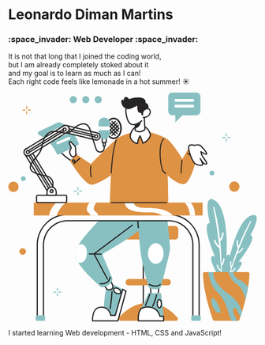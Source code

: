 <h1> Leonardo Diman Martins </h3>

<h3> :space_invader: Web Developer :space_invader: </h3>

It is not that long that I joined the coding world, <br>
but I am already completely stoked about it <br>
and my goal is to learn as much as I can!
<br>
Each right code feels like lemonade in a hot summer! :sunny:

<svg id="PLANT" xmlns="http://www.w3.org/2000/svg" viewBox="0 0 1275.43 1171.13"><defs><style>.cls-1{fill:#88c0c2;}.cls-2{fill:#fff;}.cls-3{fill:#de9244;}.cls-4{fill:#262424;}</style></defs><title>Podcast</title><path class="cls-1" d="M1288.87,1081.11s-17.08-30.44-11.19-89c6-59.67,20-26,20-26s40-202.33,115-222.6c60.17-16.26-7,102.6-7,102.6s44.93-1.59-60.07,135.41C1345.6,981.52,1405.67,966.11,1288.87,1081.11Z" transform="translate(-162.28 -115.93)"/><path class="cls-2" d="M1408.12,771.78a2,2,0,0,0-1.77.89c-24.35,40-45,85.59-61.77,128.8-4.13-8.73-3.32-21.59-2.41-28.74a3.06,3.06,0,0,0-6-1.07c-4.6,20.78,1.78,34.64,4.7,39.59-13.07,34.63-24.63,66.48-32.42,92.87-3.22-7.18-1.5-16.74-.77-22.53a2.52,2.52,0,0,0-5-.88c-4,17.91.91,28.79,3.12,32.34-9.76,33.87-14.83,49.45-12.81,54.07q4.78-15.23,9.55-29.74c3.7-.85,16.52-4.84,26.46-20.85a2.52,2.52,0,0,0-4.16-2.84c-3.87,5.12-11.66,14.11-19.8,16.11,10.91-32.81,21.71-62.73,32-89.62,5.54-1.5,19.8-6.94,31-25a3.06,3.06,0,0,0-5.06-3.45c-4.44,5.86-13.1,15.92-22.36,19.08,34.56-88.94,62.77-142.7,69.38-155.86A2.18,2.18,0,0,0,1408.12,771.78Z" transform="translate(-162.28 -115.93)"/><path class="cls-1" d="M1257.12,1084.91s28.55-29.1,39.8-96.91c11.46-69.1-14.61-35.42-14.61-35.42s16.71-240.31-61.65-286.06c-62.87-36.71-23.45,117.8-23.45,117.8s-50.17-15.51,26.36,171C1223.58,955.31,1160.56,919.59,1257.12,1084.91Z" transform="translate(-162.28 -115.93)"/><path class="cls-2" d="M1217.16,699.77a2.38,2.38,0,0,1,1.72,1.55c15.25,52.49,24.61,110.24,30.29,164.06,7.32-8.59,10.34-23.33,11.5-31.67a3.58,3.58,0,0,1,7.12.64c-1.16,24.83-12.58,38.5-17.39,43.2,4.16,43,6,83,6.75,115.16,5.82-7.12,8.24-19,9.19-25.74a2.95,2.95,0,0,1,5.86.52c-1,21.41-11.26,32.75-14.84,36.07,2.19,38.55,1.31,52.88-.63,64.3q-0.73-18.63-1.68-36.44c-3.92-2.09-17.15-10.51-23.47-31.58a2.95,2.95,0,0,1,5.56-1.93c2.8,7,8.83,19.47,17.4,24.21-2.28-40.32-5.32-77.35-8.71-110.8-5.79-3.38-20.21-13.88-27.35-37.7a3.58,3.58,0,0,1,6.75-2.34c3.21,8,9.9,21.95,19.38,28.34-11.8-110.82-27.18-180-30.61-196.9A2.54,2.54,0,0,1,1217.16,699.77Z" transform="translate(-162.28 -115.93)"/><path class="cls-3" d="M1400.27,1043.25c-1.91,92.2-41.56,208.22-51.18,235.08a8.64,8.64,0,0,1-8.14,5.73h-119.9a8.64,8.64,0,0,1-8.14-5.73c-9.62-26.86-49.27-142.88-51.18-235.08a8.63,8.63,0,0,1,8.65-8.77h221.24A8.63,8.63,0,0,1,1400.27,1043.25Z" transform="translate(-162.28 -115.93)"/><path class="cls-1" d="M1319,1221.82c7.51-15.71,25.77,17.31,34.19,44.78,2.74-8,6.21-18.5,10-30.79a177.48,177.48,0,0,0-65.53-86c-65.18-45.43-80.62-81-83.43-115.33h-24.7c3.36,29.85,13.82,72,44.8,101.33,53.88,51,52.76,111.84,75.55,148.25h28.5C1327.08,1266,1311.76,1237,1319,1221.82Z" transform="translate(-162.28 -115.93)"/><path class="cls-1" d="M1209.5,1168.82c-16,7,10.5,83,41,73.5C1261,1239,1225.5,1161.82,1209.5,1168.82Z" transform="translate(-162.28 -115.93)"/><path class="cls-1" d="M1343,1070.82c-13-6.69-21.32-21.75-26.58-36.33H1292.2c6.17,19.3,18.64,45.95,42.92,62.33,29.43,19.86,40.51,59.33,44.46,80.61,5.31-21.23,10.29-44.09,14-67.11C1384.6,1099.24,1368.86,1084.16,1343,1070.82Z" transform="translate(-162.28 -115.93)"/><rect class="cls-2" x="669.25" y="985.07" width="423" height="50.5" transform="translate(1728.78 13.63) rotate(90)"/><path class="cls-4" d="M906,1224.82H855.5a3,3,0,0,1-3-3v-423a3,3,0,0,1,3-3H906a3,3,0,0,1,3,3v423A3,3,0,0,1,906,1224.82Zm-47.5-6H903v-417H858.5v417Z" transform="translate(-162.28 -115.93)"/><rect class="cls-3" x="564.22" y="682.88" width="308.5" height="69" rx="16.25" ry="16.25"/><rect class="cls-3" x="602.22" y="954.13" width="232.5" height="32.5" rx="16.25" ry="16.25"/><path class="cls-3" d="M1023,1284.07H738.47a10.05,10.05,0,0,1-7.7-16.52c22.36-26.54,74-75.73,150-75.73s127.62,49.19,150,75.73A10.05,10.05,0,0,1,1023,1284.07Z" transform="translate(-162.28 -115.93)"/><path class="cls-1" d="M676,1094.33c-15.5,0-23.5,121-23.5,121v49.5H717l39.5-137.22S706.74,1094.33,676,1094.33Z" transform="translate(-162.28 -115.93)"/><path class="cls-2" d="M749.88,1122.27l-38.38,133.8H688s-4-42.25-48.5-42.25-44.5,54-44.5,70.25H725l41.58-151.3Z" transform="translate(-162.28 -115.93)"/><path class="cls-4" d="M725,1287.07H595a3,3,0,0,1-3-3c0-8.51,0-26.21,5.74-42.23,7.27-20.29,21.71-31,41.76-31,39.9,0,49.18,32.52,51.06,42.25h18.68L747,1121.44a3,3,0,0,1,4.48-1.71l16.7,10.5a3,3,0,0,1,1.3,3.33l-41.58,151.3A3,3,0,0,1,725,1287.07Zm-127-6H722.72l40.38-146.94-11.44-7.19-37.28,130a3,3,0,0,1-2.88,2.17H688a3,3,0,0,1-3-2.72c-0.16-1.61-4.35-39.53-45.51-39.53C600.26,1216.82,598.13,1262.08,598,1281.07Z" transform="translate(-162.28 -115.93)"/><path class="cls-4" d="M685.51,1224.82a3,3,0,0,1-3-3.45c6.16-40.66,9.44-86.31,9.47-86.76a3,3,0,0,1,6,.43c0,0.46-3.33,46.34-9.53,87.24A3,3,0,0,1,685.51,1224.82Z" transform="translate(-162.28 -115.93)"/><ellipse class="cls-2" cx="721.2" cy="1130.57" rx="12.25" ry="20" transform="translate(-781.84 1040.72) rotate(-58.58)"/><path class="cls-4" d="M728.73,1148.33A32.64,32.64,0,0,1,701.95,1132c-2.51-4.91-2.64-9.66-.37-13.38,4.46-7.3,16.57-7.75,27.58-1a30.46,30.46,0,0,1,11.31,11.63c2.51,4.91,2.64,9.66.37,13.38s-6.56,5.77-12.07,5.77h0Zm-15-29.5c-3.35,0-5.94,1.06-7.05,2.88-1.54,2.52-.29,5.79.59,7.52a26.71,26.71,0,0,0,21.44,13.11h0c1.94,0,5.42-.38,7-2.9s0.29-5.79-.59-7.52a24.41,24.41,0,0,0-9.09-9.24h0A24.23,24.23,0,0,0,713.75,1118.83Z" transform="translate(-162.28 -115.93)"/><path class="cls-2" d="M649.5,1097.82l21.5,26s29,8,28.5-19l-14-32Z" transform="translate(-162.28 -115.93)"/><path class="cls-4" d="M680,1127.92a40.2,40.2,0,0,1-9.8-1.21,3,3,0,0,1-1.51-1l-21.5-26a3,3,0,0,1,.6-4.38l36-25a3,3,0,0,1,4.46,1.26l14,32a3,3,0,0,1,.25,1.15c0.16,8.46-2.35,14.76-7.45,18.72C690.54,1127,684.82,1127.92,680,1127.92Zm-7.33-6.79c3,0.63,12.73,2.26,18.72-2.4,3.41-2.65,5.13-7.12,5.12-13.27l-12.29-28.1-30.32,21.06Z" transform="translate(-162.28 -115.93)"/><path class="cls-1" d="M873,781.82c-26,47-229,161-229,161l53,124c-3.5,43.25-56.5,45.75-56.5,45.75s-83-68.1-119.67-127.12c-11.55-18.58-18.51-36.26-16.83-50.63,1.22-10.48,8.55-25.05,19.82-42C577,813,718,680.82,718,680.82,859,555.82,899,734.82,873,781.82Z" transform="translate(-162.28 -115.93)"/><path class="cls-2" d="M565,945.82c-4.68,36.27-26.7,45.16-44.17,39.63-11.55-18.58-18.51-36.26-16.83-50.63,1.22-10.48,8.55-25.05,19.82-42C546.24,886.68,570.74,901.29,565,945.82Z" transform="translate(-162.28 -115.93)"/><path class="cls-4" d="M671.67,1073.48a3,3,0,0,1-2.65-1.58l-69.33-129a3,3,0,0,1,.84-3.82L797.09,791.93a3,3,0,1,1,3.6,4.8L606.2,942.34l68.11,126.73A3,3,0,0,1,671.67,1073.48Z" transform="translate(-162.28 -115.93)"/><path class="cls-4" d="M641.67,1097.28a53.59,53.59,0,0,1-7.84-.51,3,3,0,0,1,1-5.92h0c1.63,0.27,39.95,6.25,47.73-30.17a3,3,0,1,1,5.87,1.25C681.75,1093.2,655.11,1097.28,641.67,1097.28Z" transform="translate(-162.28 -115.93)"/><path class="cls-4" d="M639.67,945.48h-0.05l-60.67-1a3,3,0,0,1,0-6h0.05l60.67,1A3,3,0,0,1,639.67,945.48Z" transform="translate(-162.28 -115.93)"/><path class="cls-2" d="M936.5,1106l-6.5,53.32c0,5.31-33.5,8.16-33.5,0,0-3-6-59.07-6-59.07Z" transform="translate(-162.28 -115.93)"/><path class="cls-4" d="M910.68,1167.38a38.53,38.53,0,0,1-10.77-1.32c-5.57-1.74-6.41-5-6.41-6.79,0-2.29-3.59-36.39-6-58.75a3,3,0,0,1,3.36-3.3l46,5.75a3,3,0,0,1,2.61,3.34L933,1159.51C932.59,1167.29,911.58,1167.38,910.68,1167.38Zm-16.79-63.73c1.42,13.28,5.62,52.95,5.62,55.62,0.16,0.23,1.62,1.27,5.81,1.8,8.94,1.13,19.58-.93,21.76-2.53l6.09-50ZM927,1159.27h0Z" transform="translate(-162.28 -115.93)"/><path class="cls-1" d="M959.84,1284.07h-130v-18.18A79.86,79.86,0,0,1,841.1,1225l0.86-1.44c12-20.31,29.87-53.09,38.38-81.77h65.5s10.8,60.56,13.43,118.5C959.63,1268.34,959.84,1276.32,959.84,1284.07Z" transform="translate(-162.28 -115.93)"/><path class="cls-4" d="M866.51,1207.74a3,3,0,0,1-2.67-4.36c10.44-20.55,22.2-56.47,22.32-56.83a3,3,0,0,1,5.7,1.86c-0.49,1.49-12,36.72-22.67,57.68A3,3,0,0,1,866.51,1207.74Z" transform="translate(-162.28 -115.93)"/><path class="cls-4" d="M903.33,1211.48a3,3,0,0,1-2.58-4.53c13.57-22.93,19.57-56,19.63-56.33a3,3,0,0,1,5.91,1.05c-0.25,1.4-6.26,34.48-20.37,58.33A3,3,0,0,1,903.33,1211.48Z" transform="translate(-162.28 -115.93)"/><ellipse class="cls-2" cx="775.55" cy="1080.55" rx="10.5" ry="21"/><path class="cls-4" d="M937.84,1220.48c-7.7,0-13.5-10.32-13.5-24s5.8-24,13.5-24,13.5,10.32,13.5,24S945.53,1220.48,937.84,1220.48Zm0-42c-3.13,0-7.5,6.85-7.5,18s4.37,18,7.5,18,7.5-6.85,7.5-18S941,1178.48,937.84,1178.48Z" transform="translate(-162.28 -115.93)"/><path class="cls-2" d="M959.84,1284.07h-130v-18.18A79.86,79.86,0,0,1,841.1,1225l0.86-1.44c8.19-6.08,19.6-10.65,35.38-10.65,55.5,0,63.5,47.38,63.5,47.38h18.43C959.63,1268.34,959.84,1276.32,959.84,1284.07Z" transform="translate(-162.28 -115.93)"/><path class="cls-4" d="M959.84,1287.07h-130a3,3,0,0,1-3-3v-18.18a82.9,82.9,0,0,1,11.68-42.39l0.86-1.43a3,3,0,0,1,.79-0.88c10-7.46,22.55-11.24,37.17-11.24,29.91,0,46.39,13.53,55,24.88a65.34,65.34,0,0,1,10.94,22.5h16a3,3,0,0,1,3,2.87c0.38,8.47.57,16.5,0.57,23.88A3,3,0,0,1,959.84,1287.07Zm-127-6h124c0-5.6-.18-11.54-0.43-17.75H940.84a3,3,0,0,1-3-2.5,58.1,58.1,0,0,0-10.53-22.59c-11.27-14.79-28.09-22.29-50-22.29-13.07,0-24.2,3.27-33.12,9.71l-0.55.92a76.89,76.89,0,0,0-10.84,39.32v15.18Z" transform="translate(-162.28 -115.93)"/><path class="cls-1" d="M969,666.82s24,227.67,24,247.33-47,198.42-47,198.42-26.39,22.25-63,0c0,0-37-133.75-42-184.75s-17.22-168.94-16.38-228.09S930,579.82,969,666.82Z" transform="translate(-162.28 -115.93)"/><path class="cls-4" d="M829.83,810.14a3,3,0,0,1-3-2.76c-3.8-47.71-5.56-83.95-5.22-107.7,0.15-10.39,3.41-21.39,9.43-31.8a3,3,0,1,1,5.19,3c-5.51,9.53-8.49,19.51-8.62,28.88-0.33,23.56,1.42,59.61,5.2,107.13a3,3,0,0,1-2.75,3.23h-0.24Z" transform="translate(-162.28 -115.93)"/><ellipse class="cls-2" cx="757.32" cy="823.29" rx="40.23" ry="53.21"/><path class="cls-4" d="M918.23,1109.43c-17.07,0-32.73-8.78-33.71-9.34a3,3,0,0,1,3-5.21c0.44,0.25,33.38,18.62,52.79.42a3,3,0,0,1,4.1,4.38C936.57,1107,927.2,1109.43,918.23,1109.43Z" transform="translate(-162.28 -115.93)"/><path class="cls-2" d="M513.88,437.65L477,370.82,426.34,414c13.37,16.88,33.34,33.57,57.17,50.17Z" transform="translate(-162.28 -115.93)"/><path class="cls-4" d="M483.5,467.15a3,3,0,0,1-1.71-.54c-26.4-18.38-45.3-35-57.8-50.77a3,3,0,0,1,.41-4.15l50.67-43.17a3,3,0,0,1,4.57.83L516.5,436.2a3,3,0,0,1-.65,3.71l-30.38,26.5A3,3,0,0,1,483.5,467.15Zm-53-52.78c11.82,14.27,29.13,29.35,52.79,46L510.08,437l-33.93-61.5Z" transform="translate(-162.28 -115.93)"/><path class="cls-1" d="M319.38,332.35c24.31,11.24,65.1,37.74,90.88,95.56a9.39,9.39,0,0,0,12.66,4.6l95.59-46.16a9.4,9.4,0,0,0,4.73-11.74c-8-21.51-34.18-79.93-89.72-103.74a26.44,26.44,0,0,0-21.81.37l-92.4,44.1A9.4,9.4,0,0,0,319.38,332.35Z" transform="translate(-162.28 -115.93)"/><path class="cls-2" d="M418.28,380.05l58.33-24.58a6.5,6.5,0,1,0-5-12l-58.33,24.58a6.5,6.5,0,0,0,5,12" transform="translate(-162.28 -115.93)"/><path class="cls-2" d="M399.44,355l58.33-24.58a6.5,6.5,0,1,0-5-12L394.4,343a6.5,6.5,0,1,0,5,12" transform="translate(-162.28 -115.93)"/><path class="cls-2" d="M374.41,330.11l58.33-24.58a6.5,6.5,0,1,0-5-12l-58.33,24.58a6.5,6.5,0,1,0,5,12" transform="translate(-162.28 -115.93)"/><path class="cls-2" d="M476.48,369.59h0a5.23,5.23,0,0,0-.91,5.57l10.09,23.33S469.84,418,483,436.32s26.5,2.83,26-7.5c-0.34-7.08-1.16-21.6-1.63-30a17,17,0,0,0-4.95-11l-18.35-18.35A5.23,5.23,0,0,0,476.48,369.59Z" transform="translate(-162.28 -115.93)"/><path class="cls-4" d="M495.79,447.81c-4.12,0-9.63-2-15.22-9.75-12.13-16.89-1.88-34.72,1.67-40l-9.42-21.76a8.25,8.25,0,0,1,1.43-8.76h0a8.23,8.23,0,0,1,11.94-.32l18.35,18.35a20,20,0,0,1,5.82,13c0.46,8.15,1.29,22.89,1.63,30.06,0.33,6.77-4.37,15.79-11.89,18.41A13.16,13.16,0,0,1,495.79,447.81Zm-17.07-76.22a2.23,2.23,0,0,0-.39,2.37l10.09,23.33a3,3,0,0,1-.42,3.08c-0.58.72-14.2,18-2.56,34.19,3,4.11,7.55,8.64,12.7,6.85,4.77-1.66,8.09-7.95,7.87-12.45-0.35-7.15-1.17-21.87-1.63-30a14,14,0,0,0-4.07-9.09L482,371.51a2.23,2.23,0,0,0-3.23.09h0Z" transform="translate(-162.28 -115.93)"/><path class="cls-3" d="M718.27,352.07S623,442.32,586.5,481.82L515,433.32l-36.5,31s74.5,123,112,123,144.5-75.5,180-110S798,304.83,718.27,352.07Z" transform="translate(-162.28 -115.93)"/><path class="cls-4" d="M588.75,550.06a2.5,2.5,0,0,1-2.37-1.69c-0.32-1-7.89-23.71-2.86-57.18a2.5,2.5,0,1,1,4.94.74c-4.84,32.18,2.57,54.6,2.65,54.82A2.5,2.5,0,0,1,588.75,550.06Z" transform="translate(-162.28 -115.93)"/><line class="cls-2" x1="336.72" y1="364.38" x2="366.47" y2="336.63"/><path class="cls-4" d="M499,483.31a3,3,0,0,1-2-5.19l29.75-27.75a3,3,0,0,1,4.09,4.39L501,482.51A3,3,0,0,1,499,483.31Z" transform="translate(-162.28 -115.93)"/><circle class="cls-2" cx="335.39" cy="349.55" r="5"/><path class="cls-4" d="M497.67,473.48a8,8,0,1,1,8-8A8,8,0,0,1,497.67,473.48Zm0-10a2,2,0,1,0,2,2A2,2,0,0,0,497.67,463.48Z" transform="translate(-162.28 -115.93)"/><path class="cls-3" d="M969.91,348.8s-83.74-43.26-141.13-35.91-110.52,39.18-110.52,39.18C682.28,454.76,684,727.85,684,727.85s64.25,17,237.8,7.7l2.52-44.28a6.35,6.35,0,0,1,6.44-6h0a6.35,6.35,0,0,1,6.26,6.49l-1,44a344.55,344.55,0,0,0,46.27-3.12C987.78,546.87,969.91,348.8,969.91,348.8Z" transform="translate(-162.28 -115.93)"/><path class="cls-4" d="M690.62,528.74h-0.21a2.5,2.5,0,0,1-2.29-2.7l4-48.86c3.92-45.41,11.54-87.69,21.48-119.08a2.5,2.5,0,1,1,4.77,1.51c-9.83,31-17.38,72.95-21.27,118l-4,48.85A2.5,2.5,0,0,1,690.62,528.74Z" transform="translate(-162.28 -115.93)"/><path class="cls-2" d="M892.46,334c-8.49,24.9-27.2,36.16-39.08,40.92-4.46-16.94-14.76-37.88-14.76-37.88-8.56,13.93-12.28,31.77-12.91,39.83-31.69-6.13-37.54-35.68-37.54-35.68,1.47-30.19,25.44-54.69,47.56-55.65C884.63,283.45,892.46,334,892.46,334Z" transform="translate(-162.28 -115.93)"/><path class="cls-4" d="M825.72,379.9a3,3,0,0,1-.57-0.05c-33.29-6.43-39.85-37.73-39.91-38a3,3,0,0,1-.05-0.73c1.62-33.25,27.88-57.52,50.42-58.5,26.69-1.15,41.55,12.84,49.34,24.79a73.59,73.59,0,0,1,10.48,26.2,3,3,0,0,1-.12,1.43,70.09,70.09,0,0,1-40.8,42.74,3,3,0,0,1-4-2c-3-11.41-8.79-24.83-12.09-32.07a101,101,0,0,0-9.69,33.49A3,3,0,0,1,825.72,379.9ZM791.2,341c0.73,3.18,6.76,25.73,31.91,32.26,1.22-8.93,5-24.7,13-37.73a3,3,0,0,1,5.25.25c0.4,0.81,9.22,18.83,14,35.09a63.82,63.82,0,0,0,34-37,69.47,69.47,0,0,0-9.56-23.31c-10.09-15.36-24.86-22.73-43.94-21.91C816,289.43,792.81,312,791.2,341Z" transform="translate(-162.28 -115.93)"/><path class="cls-3" d="M969.91,348.8c34.09,18,86.09,107,86.09,107l31.25-53.25,46,27.89S1103.5,584.82,1061,584.82s-106.5-70-106.5-70C933.5,445.82,937.92,351.48,969.91,348.8Z" transform="translate(-162.28 -115.93)"/><path class="cls-4" d="M1050.33,530.65a2.5,2.5,0,0,1-2.49-2.36c-1.66-28.94,4.3-65.84,4.36-66.21a2.5,2.5,0,1,1,4.93.81c-0.06.36-5.94,36.74-4.3,65.12a2.5,2.5,0,0,1-2.35,2.64h-0.15Z" transform="translate(-162.28 -115.93)"/><path class="cls-4" d="M1122.7,454.49a2.49,2.49,0,0,1-1.31-.37l-40.48-24.84a2.5,2.5,0,1,1,2.62-4.26L1124,449.86A2.5,2.5,0,0,1,1122.7,454.49Z" transform="translate(-162.28 -115.93)"/><circle class="cls-2" cx="957.31" cy="318.35" r="4.29"/><path class="cls-4" d="M1119.59,441.58a7.29,7.29,0,1,1,7.29-7.29A7.3,7.3,0,0,1,1119.59,441.58Zm0-8.59a1.29,1.29,0,1,0,1.29,1.29A1.29,1.29,0,0,0,1119.59,433Z" transform="translate(-162.28 -115.93)"/><path class="cls-4" d="M969.86,532.81a2.49,2.49,0,0,1-1.73-.69c-9.39-9-15.42-15.55-15.48-15.61a2.49,2.49,0,0,1-.55-1c-9.26-30.43-13.93-66.46-12.81-98.84,0.68-19.72,4.25-54.59,20.47-66.56a2.5,2.5,0,1,1,3,4c-22,16.23-25,96.52-6,159.37,1.45,1.56,6.93,7.39,14.86,15A2.5,2.5,0,0,1,969.86,532.81Z" transform="translate(-162.28 -115.93)"/><path class="cls-2" d="M1118,386.82s-18.67-8.67-27.67,2.33,15.33,79.67,32.33,91.33,39,9.33,37.33,1.33-12-28-12-28,14.81,30,29.33,28c12-1.67-8-24-16.67-37.33a62.28,62.28,0,0,1-9.67-26.33s23.33,16.33,29.33,12.67S1152.55,388,1145,385.15C1131.67,380.15,1118,386.82,1118,386.82Z" transform="translate(-162.28 -115.93)"/><path class="cls-4" d="M1147.79,491.52A49.13,49.13,0,0,1,1121,483c-14.62-10-31.58-53.94-34.92-77.28-1.31-9.19-.67-15.21,2-18.43,9-11,25.25-5.58,30-3.7,3.92-1.61,16-5.74,28.07-1.21,6,2.27,19.93,18.55,21.5,20.4,5.89,7,15.86,19.58,16.46,25.87a4.74,4.74,0,0,1-2.11,4.77c-5.47,3.34-18-3.28-26.66-8.79a61.79,61.79,0,0,0,7.94,18.27c1.86,2.86,4.26,6.16,6.81,9.65,10.05,13.79,16,22.58,13.54,28.33-0.65,1.53-2.18,3.45-5.78,4-5.5.76-10.81-2-15.5-6.17,0.29,0.94.53,1.82,0.69,2.59,0.61,2.95-.63,5.7-3.42,7.56S1152.65,491.52,1147.79,491.52Zm-44.24-104.95c-4,0-8.1,1.07-10.89,4.48-0.53.64-2.13,3.53-.66,13.78,3.37,23.63,20.31,64.9,32.37,73.18s27,9,31.82,5.76c1-.68.92-1.11,0.88-1.34-1.33-6.36-8.75-21.35-11.05-25.9-0.33-.63-0.56-1.1-0.7-1.38a3,3,0,0,1,5.36-2.7l0.67,1.3c4.27,8.12,16,26.43,25.59,25.1a2,2,0,0,0,1.08-.34s0.75-1.5-2.73-7.59A176.14,176.14,0,0,0,1165.15,456c-2.59-3.56-5-6.92-7-9.92A64.9,64.9,0,0,1,1148,418.38a3,3,0,0,1,4.71-2.69c10.2,7.14,21.39,12.73,25.16,12.73h0c-0.78-2.71-4.91-9.88-14.4-21.18-9-10.77-17.19-18.4-19.56-19.29-12-4.5-24.5,1.49-24.63,1.55a3,3,0,0,1-2.58,0A36.44,36.44,0,0,0,1103.54,386.57Z" transform="translate(-162.28 -115.93)"/><path class="cls-2" d="M859.62,223.1l1.53,30,2.62,51.39c-16.32,13.39-33,16-50.12,5.07l0.52-24L815,249.23Z" transform="translate(-162.28 -115.93)"/><path class="cls-4" d="M835.09,319.4q-11.6,0-23.05-7.28a3,3,0,0,1-1.39-2.6L812,249.16a3,3,0,0,1,1.48-2.52l44.66-26.13a3,3,0,0,1,4.51,2.44l4.14,81.43a3,3,0,0,1-1.09,2.47C855.48,315.21,845.26,319.4,835.09,319.4Zm-18.4-11.46c14.56,8.61,29,7,44-4.79l-3.82-75L817.93,251Z" transform="translate(-162.28 -115.93)"/><path class="cls-4" d="M844.2,232.13c0.81,13.56,5.63,59.58-30.33,67.38l1.1-50.27Z" transform="translate(-162.28 -115.93)"/><path class="cls-2" d="M769,233.83c5.19,24.31,15.55,52.94,44.55,45.12,34.47-9.3,54.42-36.59,51.07-70s-20.8-50.54-60.35-42.32a61.68,61.68,0,0,0-9.87,2.9c-22.31,8.73-31.78,29.06-27.89,51.26C767.19,224.8,768,229.24,769,233.83Z" transform="translate(-162.28 -115.93)"/><path class="cls-4" d="M804.27,283.25A27.88,27.88,0,0,1,789,278.9c-16-10.17-21.52-35.06-25.48-57.59-2.38-13.57-.07-26.17,6.67-36.42,7.09-10.79,18.66-18.12,33.44-21.19a3,3,0,1,1,1.22,5.87c-26,5.4-39.87,25.3-35.42,50.71,2.69,15.37,7.71,44,22.79,53.57,5.75,3.66,12.46,4.38,20.52,2.21,12.85-3.47,23.6-9.43,32-17.74a3,3,0,1,1,4.23,4.26c-9,8.92-21,15.58-34.63,19.27A38.54,38.54,0,0,1,804.27,283.25Z" transform="translate(-162.28 -115.93)"/><path class="cls-4" d="M875.73,214.07a103.14,103.14,0,0,1-9.84,15l-17.57,3L843.17,220s-11.28.74-14.43-6.58a4.41,4.41,0,0,1-.21-0.51c-0.87-2.42-4.38-13.23-4.6-30.61,0,0-25.67,14.88-40.19,18-5.22,1.14-11.61-.21-17.67-2.42-12.12-4.42-24.23-22-23.62-34.93v-0.25c1.12-18.91,12.2-7.11,12.2-7.11s1.12-15.25,10.36-17.35,16.73,11,16.73,11A148.32,148.32,0,0,1,836.35,141c36.8,1.55,30.53,27.46,30.53,27.46S894.44,174.06,875.73,214.07Z" transform="translate(-162.28 -115.93)"/><path class="cls-2" d="M852,229.75c-3.05-13.78,5.32-27.8,19.08-30.94a23.5,23.5,0,0,1,8.89-.34c17.78,2.76,17.67,43.47-24.92,45.05Z" transform="translate(-162.28 -115.93)"/><path class="cls-4" d="M855,246.52a3,3,0,0,1-.11-6c23.47-.87,32.54-13.89,33.18-24.78,0.44-7.45-3.18-13.47-8.61-14.31a20.58,20.58,0,0,0-7.76.3c-12,2.74-19.55,15-16.82,27.36a3,3,0,1,1-5.86,1.3c-3.45-15.56,6.13-31,21.34-34.51a26.59,26.59,0,0,1,10-.38c8.55,1.33,14.3,10,13.68,20.59-0.85,14.45-13.22,29.47-38.95,30.42H855Z" transform="translate(-162.28 -115.93)"/><path class="cls-2" d="M1142,895.31v376.75h-32V895.31a123.36,123.36,0,0,0-123.5-123.5h-520A123.38,123.38,0,0,0,343,895.31v376.75H311V895.31a155.4,155.4,0,0,1,155.5-155.5h520A155.33,155.33,0,0,1,1142,895.31Z" transform="translate(-162.28 -115.93)"/><path class="cls-4" d="M1142,1275.06h-32a3,3,0,0,1-3-3V895.31a120.36,120.36,0,0,0-120.5-120.5h-520A120.38,120.38,0,0,0,346,895.31v376.75a3,3,0,0,1-3,3H311a3,3,0,0,1-3-3V895.31a158.4,158.4,0,0,1,158.5-158.5h520A158.33,158.33,0,0,1,1145,895.31v376.75A3,3,0,0,1,1142,1275.06Zm-29-6h26V895.31a152.4,152.4,0,0,0-152.5-152.5h-520A152.33,152.33,0,0,0,314,895.31v373.75h26V895.31a126.36,126.36,0,0,1,126.5-126.5h520A126.38,126.38,0,0,1,1113,895.31v373.75Z" transform="translate(-162.28 -115.93)"/><rect class="cls-1" x="140.47" y="1140.13" width="48.5" height="28" rx="5.25" ry="5.25"/><rect class="cls-1" x="1101.75" y="1256.07" width="48.5" height="28" rx="5.25" ry="5.25" transform="translate(2089.72 2424.2) rotate(-180)"/><rect class="cls-3" x="130.72" y="562.88" width="867" height="66"/><path class="cls-2" d="M889.67,729.29c31.84,0.05,50.29,6.88,60.9,15.52h56c-18-23-60.78-39.93-134.9-38.6-48.93.88-63.52-13.24-66-27.4H760.48C763.5,717.12,806.75,729.16,889.67,729.29Z" transform="translate(-162.28 -115.93)"/><path class="cls-4" d="M975,681.31H690.61a2.5,2.5,0,1,1,0-5H975A2.5,2.5,0,1,1,975,681.31Z" transform="translate(-162.28 -115.93)"/><path class="cls-2" d="M1099.67,678.82h-32.29c19.55,18.79,25.88,45.4,27.54,66h25.91C1121.88,715.55,1111.83,694,1099.67,678.82Z" transform="translate(-162.28 -115.93)"/><path class="cls-2" d="M573,729.29a47.51,47.51,0,0,1,11.89,15.52h39.93a39,39,0,0,0-15.15-20c-15.76-10.5-7.24-29.92,4.4-46H578.78C567.1,695.46,558,716.37,573,729.29Z" transform="translate(-162.28 -115.93)"/><path class="cls-2" d="M457.7,678.82H408.07c-23.23,21.37-33,48.82-37,66h39.42C421.33,712.95,441.49,691.65,457.7,678.82Z" transform="translate(-162.28 -115.93)"/><ellipse class="cls-4" cx="540.89" cy="183.13" rx="41.83" ry="55.18"/><path class="cls-2" d="M703.17,346.24c-18.66,0-33.83-21.16-33.83-47.18s15.18-47.18,33.83-47.18S737,273,737,299.06,721.83,346.24,703.17,346.24Z" transform="translate(-162.28 -115.93)"/><path class="cls-4" d="M676.25,302.24a3,3,0,0,1-2.07-5.17l0.18-.18,35.44-35.45a3,3,0,0,1,4.24,4.24l-35.73,35.73A3,3,0,0,1,676.25,302.24Z" transform="translate(-162.28 -115.93)"/><path class="cls-4" d="M678.69,317.63a3,3,0,0,1-2.12-5.12l42.9-42.91a3,3,0,0,1,4.24,4.24l-42.9,42.91A3,3,0,0,1,678.69,317.63Z" transform="translate(-162.28 -115.93)"/><path class="cls-4" d="M684.75,329.4a3,3,0,0,1-2.12-5.12l42.9-42.91a3,3,0,0,1,4.24,4.24l-42.9,42.91A3,3,0,0,1,684.75,329.4Z" transform="translate(-162.28 -115.93)"/><path class="cls-4" d="M694.42,337.56a3,3,0,0,1-2.12-5.12l35.62-35.62a3,3,0,1,1,4.34,4.14l-0.18.18-35.55,35.54A3,3,0,0,1,694.42,337.56Z" transform="translate(-162.28 -115.93)"/><path class="cls-4" d="M730.09,302.24a3,3,0,0,1-2.12-.88L692.3,265.69a3,3,0,0,1,4.24-4.24l35.68,35.68A3,3,0,0,1,730.09,302.24Z" transform="translate(-162.28 -115.93)"/><path class="cls-4" d="M727.65,317.63a3,3,0,0,1-2.12-.88l-42.9-42.91a3,3,0,0,1,4.24-4.24l42.9,42.91A3,3,0,0,1,727.65,317.63Z" transform="translate(-162.28 -115.93)"/><path class="cls-4" d="M721.6,329.4a3,3,0,0,1-2.12-.88l-42.9-42.91a3,3,0,0,1,4.24-4.24l42.9,42.91A3,3,0,0,1,721.6,329.4Z" transform="translate(-162.28 -115.93)"/><path class="cls-4" d="M711.93,337.56a3,3,0,0,1-2.12-.88L674.13,301a3,3,0,0,1,4.24-4.24L714,332.43A3,3,0,0,1,711.93,337.56Z" transform="translate(-162.28 -115.93)"/><rect class="cls-2" x="487.39" y="252.9" width="10.25" height="21.5" rx="3.13" ry="3.13"/><path class="cls-4" d="M656.79,393.33h-4a6.13,6.13,0,0,1-6.12-6.12V372a6.13,6.13,0,0,1,6.13-6.12h4a6.13,6.13,0,0,1,6.13,6.13v15.25A6.13,6.13,0,0,1,656.79,393.33Zm-4-21.5a0.13,0.13,0,0,0-.12.13v15.25a0.13,0.13,0,0,0,.13.13h4a0.13,0.13,0,0,0,.13-0.12V372a0.13,0.13,0,0,0-.12-0.12h-4Z" transform="translate(-162.28 -115.93)"/><rect class="cls-2" x="482.14" y="233.65" width="20.75" height="22.5" rx="3.13" ry="3.13"/><path class="cls-4" d="M662,375.08h-14.5a6.13,6.13,0,0,1-6.12-6.12V352.71a6.13,6.13,0,0,1,6.13-6.12H662a6.13,6.13,0,0,1,6.13,6.13V369A6.13,6.13,0,0,1,662,375.08Zm-14.5-22.5a0.13,0.13,0,0,0-.12.13V369a0.13,0.13,0,0,0,.13.13H662a0.13,0.13,0,0,0,.13-0.12V352.71a0.13,0.13,0,0,0-.12-0.12h-14.5Z" transform="translate(-162.28 -115.93)"/><rect class="cls-1" x="463.68" y="127.56" width="57.67" height="110.67" rx="28.83" ry="28.83"/><rect class="cls-2" x="463.68" y="173.6" width="57.67" height="19.05"/><path class="cls-2" d="M633.17,344.81h0a18.25,18.25,0,0,1-22,13.48L450,319.52a18.25,18.25,0,0,1-13.48-22h0a18.25,18.25,0,0,1,22-13.48l161.2,38.77A18.25,18.25,0,0,1,633.17,344.81Z" transform="translate(-162.28 -115.93)"/><path class="cls-4" d="M615.46,361.81a21.42,21.42,0,0,1-5-.6l-161.2-38.77a21.25,21.25,0,0,1,9.94-41.32l161.2,38.77A21.26,21.26,0,0,1,615.46,361.81ZM454.19,286.52a15.25,15.25,0,0,0-3.54,30.08l161.2,38.77A15.25,15.25,0,0,0,619,325.72l-161.2-38.77A15.35,15.35,0,0,0,454.19,286.52Z" transform="translate(-162.28 -115.93)"/><rect class="cls-2" x="530.07" y="239.51" width="9.5" height="163.3" rx="4.75" ry="4.75" transform="translate(809.86 -239.67) rotate(103.52)"/><path class="cls-4" d="M609.59,346.9a7.76,7.76,0,0,1-1.81-.22l-149.54-36a7.75,7.75,0,1,1,3.63-15.07l149.54,36a7.75,7.75,0,0,1,5.72,9.35h0A7.76,7.76,0,0,1,609.59,346.9ZM460.05,301.43a1.75,1.75,0,0,0-.41,3.45l149.54,36a1.75,1.75,0,0,0,2.11-1.29h0a1.75,1.75,0,0,0-1.29-2.11l-149.54-36A1.75,1.75,0,0,0,460.05,301.43Z" transform="translate(-162.28 -115.93)"/><circle class="cls-2" cx="614.21" cy="340.25" r="7.5" transform="translate(-22.53 741.93) rotate(-76.48)"/><path class="cls-4" d="M614.23,350.76a10.59,10.59,0,0,1-2.47-.29h0A10.44,10.44,0,1,1,614.23,350.76Zm0-15a4.5,4.5,0,0,0-1.05,8.88h0A4.5,4.5,0,1,0,614.21,335.75Z" transform="translate(-162.28 -115.93)"/><rect class="cls-2" x="303.15" y="384.17" width="36.5" height="265.5" rx="18.25" ry="18.25" transform="translate(-384.9 127.94) rotate(-31.48)"/><path class="cls-4" d="M381.22,635.82a21.26,21.26,0,0,1-18.16-10.15L243.49,430.36a21.25,21.25,0,0,1,7-29.22h0a21.25,21.25,0,0,1,29.22,7l119.57,195.3A21.24,21.24,0,0,1,381.22,635.82ZM261.59,404a15.16,15.16,0,0,0-7.94,2.24h0a15.27,15.27,0,0,0-5,21l119.57,195.3a15.25,15.25,0,1,0,26-15.93L274.62,411.3A15.26,15.26,0,0,0,261.59,404Zm-9.5-.32h0Z" transform="translate(-162.28 -115.93)"/><rect class="cls-2" x="316.65" y="403.67" width="9.5" height="226.5" rx="4.75" ry="4.75" transform="translate(-384.9 127.94) rotate(-31.48)"/><path class="cls-4" d="M378.07,617.21a7.8,7.8,0,0,1-1.83-.22,7.7,7.7,0,0,1-4.8-3.49L258.14,428.43a7.75,7.75,0,0,1,13.22-8.09L384.66,605.41A7.75,7.75,0,0,1,378.07,617.21ZM264.74,422.63a1.74,1.74,0,0,0-.91.26h0a1.75,1.75,0,0,0-.58,2.41L376.56,610.37a1.75,1.75,0,0,0,3-1.83L266.24,423.47A1.75,1.75,0,0,0,264.74,422.63Zm-2.48-2.3h0Z" transform="translate(-162.28 -115.93)"/><circle class="cls-2" cx="262.27" cy="420.33" r="7.5" transform="translate(-343.17 82.86) rotate(-31.48)"/><path class="cls-4" d="M262.28,430.83a10.5,10.5,0,1,1,8.94-16h0A10.5,10.5,0,0,1,262.28,430.83Zm0-15A4.5,4.5,0,1,0,266.1,418h0A4.5,4.5,0,0,0,262.26,415.83Z" transform="translate(-162.28 -115.93)"/><rect class="cls-2" x="340.6" y="228.45" width="36.5" height="265.5" rx="18.25" ry="18.25" transform="translate(75.89 739.91) rotate(-121.48)"/><path class="cls-4" d="M261.24,442.23a21.26,21.26,0,0,1-18.16-10.15h0a21.27,21.27,0,0,1,7-29.22l195.3-119.57a21.25,21.25,0,0,1,22.19,36.25L272.3,439.11A21.13,21.13,0,0,1,261.24,442.23Zm-13-13.28a15.27,15.27,0,0,0,21,5l195.3-119.57a15.25,15.25,0,0,0-15.93-26L253.24,408a15.27,15.27,0,0,0-5,21h0Z" transform="translate(-162.28 -115.93)"/><rect class="cls-2" x="354.1" y="247.95" width="9.5" height="226.5" rx="4.75" ry="4.75" transform="translate(75.89 739.91) rotate(-121.48)"/><path class="cls-4" d="M266.33,425.61a7.82,7.82,0,0,1-1.83-.22,7.75,7.75,0,0,1-2.23-14.15L447.34,297.94a7.75,7.75,0,1,1,8.09,13.22L270.36,424.46A7.7,7.7,0,0,1,266.33,425.61ZM451.38,302.8a1.74,1.74,0,0,0-.91.26L265.4,416.36a1.75,1.75,0,0,0-.58,2.41h0a1.75,1.75,0,0,0,2.41.58L452.3,306A1.75,1.75,0,0,0,451.38,302.8Z" transform="translate(-162.28 -115.93)"/><circle class="cls-2" cx="262.27" cy="420.33" r="7.5" transform="translate(-343.17 82.86) rotate(-31.48)"/><path class="cls-4" d="M262.28,430.83a10.5,10.5,0,0,1-5.5-19.45h0A10.5,10.5,0,1,1,262.28,430.83Zm-2.37-14.34A4.5,4.5,0,1,0,266.1,418a4.5,4.5,0,0,0-6.19-1.49h0Z" transform="translate(-162.28 -115.93)"/><circle class="cls-2" cx="452" cy="304.82" r="7.5" transform="translate(-254.93 164.93) rotate(-31.48)"/><path class="cls-4" d="M452,315.31a10.5,10.5,0,0,1-5.5-19.45h0A10.5,10.5,0,1,1,452,315.31ZM449.65,301a4.5,4.5,0,1,0,6.19,1.49,4.5,4.5,0,0,0-6.19-1.49h0Z" transform="translate(-162.28 -115.93)"/><path class="cls-4" d="M384.75,623.4a3,3,0,0,1-2.86-3.92c8.19-25.45,8.85-43.77,2-56-4.81-8.62-13.25-14.32-25.79-17.42-4.95-1.22-10.11-2.41-15.11-3.56-35.84-8.25-72.9-16.77-70.51-46.42,1.25-15.55,13.63-30.56,26.73-46.46C313.86,431.87,329,413.53,332,391.9c3.25-23,9.71-41.59,19.2-55.12,10.79-15.39,25.27-24,43-25.45,13.33-1.12,26,1.76,38.29,4.55,20.74,4.72,38.65,8.79,53.73-8.06,18.52-20.7,47.34-39.26,70-34.07,14.27,3.28,24.42,15.14,30.17,35.24,11.66,40.8,23.92,77.66,30.19,96a18.11,18.11,0,0,0,17,12.24h0.09a18.1,18.1,0,0,0,18.09-18.1v-8.8a3,3,0,0,1,6,0v8.8a24.1,24.1,0,0,1-24.09,24.1h-0.13a24.11,24.11,0,0,1-22.68-16.29c-6.29-18.39-18.59-55.36-30.28-96.29-5.1-17.85-13.76-28.29-25.74-31-20.12-4.62-47.35,13.46-64.14,32.22-17.44,19.49-37.89,14.84-59.53,9.91-11.82-2.69-24-5.47-36.45-4.42-38.59,3.26-52.18,42.82-56.78,75.43-3.29,23.31-19.66,43.17-34.1,60.69-12.49,15.15-24.28,29.46-25.38,43.13-2,24.48,31,32.06,65.87,40.09,5,1.16,10.21,2.35,15.21,3.58,14.05,3.47,24,10.31,29.59,20.33,7.78,14,7.29,33.27-1.56,60.76A3,3,0,0,1,384.75,623.4Z" transform="translate(-162.28 -115.93)"/><rect class="cls-2" x="145.22" y="525.38" width="154.5" height="37.5" rx="6.75" ry="6.75"/><path class="cls-4" d="M455.25,681.81h-141a9.76,9.76,0,0,1-9.75-9.75v-24a9.76,9.76,0,0,1,9.75-9.75h141a9.76,9.76,0,0,1,9.75,9.75v24A9.76,9.76,0,0,1,455.25,681.81Zm-141-37.5a3.75,3.75,0,0,0-3.75,3.75v24a3.75,3.75,0,0,0,3.75,3.75h141a3.75,3.75,0,0,0,3.75-3.75v-24a3.75,3.75,0,0,0-3.75-3.75h-141Z" transform="translate(-162.28 -115.93)"/><path class="cls-2" d="M222.47,483.55h0a23.58,23.58,0,0,1,23.58,23.58v11.5a6.75,6.75,0,0,1-6.75,6.75H205.64a6.75,6.75,0,0,1-6.75-6.75v-11.5a23.58,23.58,0,0,1,23.58-23.58Z"/><path class="cls-4" d="M401.59,644.31H367.92a9.76,9.76,0,0,1-9.75-9.75v-11.5a26.58,26.58,0,1,1,53.17,0v11.5A9.76,9.76,0,0,1,401.59,644.31Zm-16.83-41.83a20.61,20.61,0,0,0-20.58,20.58v11.5a3.75,3.75,0,0,0,3.75,3.75h33.67a3.75,3.75,0,0,0,3.75-3.75v-11.5A20.61,20.61,0,0,0,384.75,602.48Z" transform="translate(-162.28 -115.93)"/><circle class="cls-2" cx="222.47" cy="504.46" r="7.42"/><path class="cls-4" d="M384.75,630.81a10.42,10.42,0,1,1,10.42-10.42A10.43,10.43,0,0,1,384.75,630.81Zm0-14.83a4.42,4.42,0,1,0,4.42,4.42A4.42,4.42,0,0,0,384.75,616Z" transform="translate(-162.28 -115.93)"/><path class="cls-1" d="M1148.57,136.33v75.36a20.39,20.39,0,0,1-20.39,20.39h-71.89l-36.62,36.62V232.08h-15.94a20.39,20.39,0,0,1-20.39-20.39V136.33a20.39,20.39,0,0,1,20.39-20.39h124.45A20.39,20.39,0,0,1,1148.57,136.33Z" transform="translate(-162.28 -115.93)"/><rect class="cls-2" x="853.53" y="32.65" width="100.3" height="14.14" rx="7.07" ry="7.07"/><rect class="cls-2" x="853.53" y="62.24" width="100.3" height="14.14" rx="7.07" ry="7.07"/><circle class="cls-1" cx="333.72" cy="36.21" r="18.33"/><circle class="cls-1" cx="397.72" cy="36.21" r="18.33"/><circle class="cls-1" cx="461.72" cy="36.21" r="18.33"/><circle class="cls-3" cx="1160.55" cy="481.1" r="26.55"/><circle class="cls-1" cx="1045.51" cy="411.76" r="12.21"/><circle class="cls-3" cx="26.55" cy="482.05" r="26.55"/><circle class="cls-3" cx="73.7" cy="813.14" r="16.92"/><circle class="cls-1" cx="77.01" cy="440.71" r="12.21"/><path class="cls-1" d="M1281,341.19a2.5,2.5,0,0,1-2.5-2.5V327.37a2.5,2.5,0,0,1,5,0v11.32A2.5,2.5,0,0,1,1281,341.19Z" transform="translate(-162.28 -115.93)"/><path class="cls-1" d="M1299.83,348.74h-11.32a2.5,2.5,0,0,1,0-5h11.32A2.5,2.5,0,0,1,1299.83,348.74Z" transform="translate(-162.28 -115.93)"/><path class="cls-1" d="M1281,367.6a2.5,2.5,0,0,1-2.5-2.5V353.78a2.5,2.5,0,1,1,5,0V365.1A2.5,2.5,0,0,1,1281,367.6Z" transform="translate(-162.28 -115.93)"/><path class="cls-1" d="M1273.42,348.74h-11.32a2.5,2.5,0,0,1,0-5h11.32A2.5,2.5,0,0,1,1273.42,348.74Z" transform="translate(-162.28 -115.93)"/><path class="cls-1" d="M414.38,1131.77a2.5,2.5,0,0,1-2.5-2.5V1118a2.5,2.5,0,0,1,5,0v11.32A2.5,2.5,0,0,1,414.38,1131.77Z" transform="translate(-162.28 -115.93)"/><path class="cls-1" d="M433.25,1139.32H421.93a2.5,2.5,0,1,1,0-5h11.32A2.5,2.5,0,0,1,433.25,1139.32Z" transform="translate(-162.28 -115.93)"/><path class="cls-1" d="M414.38,1158.18a2.5,2.5,0,0,1-2.5-2.5v-11.32a2.5,2.5,0,0,1,5,0v11.32A2.5,2.5,0,0,1,414.38,1158.18Z" transform="translate(-162.28 -115.93)"/><path class="cls-1" d="M406.84,1139.32H395.52a2.5,2.5,0,1,1,0-5h11.32A2.5,2.5,0,0,1,406.84,1139.32Z" transform="translate(-162.28 -115.93)"/><path class="cls-1" d="M520,615.35a2.5,2.5,0,0,1-2.5-2.5V601.53a2.5,2.5,0,0,1,5,0v11.32A2.5,2.5,0,0,1,520,615.35Z" transform="translate(-162.28 -115.93)"/><path class="cls-1" d="M538.85,622.9H527.53a2.5,2.5,0,0,1,0-5h11.32A2.5,2.5,0,1,1,538.85,622.9Z" transform="translate(-162.28 -115.93)"/><path class="cls-1" d="M520,641.76a2.5,2.5,0,0,1-2.5-2.5V627.94a2.5,2.5,0,0,1,5,0v11.32A2.5,2.5,0,0,1,520,641.76Z" transform="translate(-162.28 -115.93)"/><path class="cls-1" d="M512.44,622.9H501.12a2.5,2.5,0,1,1,0-5h11.32A2.5,2.5,0,1,1,512.44,622.9Z" transform="translate(-162.28 -115.93)"/><path class="cls-3" d="M256.61,200.47a2.5,2.5,0,0,1-2.5-2.5V186.66a2.5,2.5,0,0,1,5,0V198A2.5,2.5,0,0,1,256.61,200.47Z" transform="translate(-162.28 -115.93)"/><path class="cls-3" d="M275.47,208H264.15a2.5,2.5,0,0,1,0-5h11.32A2.5,2.5,0,0,1,275.47,208Z" transform="translate(-162.28 -115.93)"/><path class="cls-3" d="M256.61,226.88a2.5,2.5,0,0,1-2.5-2.5V213.06a2.5,2.5,0,0,1,5,0v11.32A2.5,2.5,0,0,1,256.61,226.88Z" transform="translate(-162.28 -115.93)"/><path class="cls-3" d="M249.06,208H237.74a2.5,2.5,0,0,1,0-5h11.32A2.5,2.5,0,0,1,249.06,208Z" transform="translate(-162.28 -115.93)"/></svg>

I started learning Web development - HTML, CSS and JavaScript!
